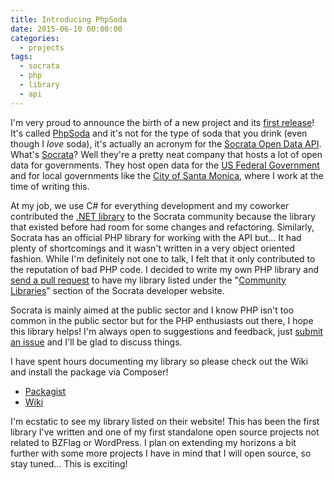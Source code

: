 ```yaml
---
title: Introducing PhpSoda
date: 2015-06-10 00:00:00
categories:
  - projects
tags:
  - socrata
  - php
  - library
  - api
---
```


I'm very proud to announce the birth of a new project and its [first release](https://github.com/allejo/PhpSoda/releases/tag/v0.1.0)! It's called [PhpSoda](https://github.com/allejo/PhpSoda) and it's not for the type of soda that you drink (even though I *love* soda), it's actually an acronym for the [Socrata Open Data API](http://dev.socrata.com/). What's [Socrata](http://socrata.com/)? Well they're a pretty neat company that hosts a lot of open data for governments. They host open data for the [US Federal Government](http://www.socrata.com/industries/open-data-federal-governments/) and for local governments like the [City of Santa Monica](https://data.smgov.net/), where I work at the time of writing this.

At my job, we use C# for everything development and my coworker contributed the [.NET library](https://github.com/CityofSantaMonica/SODA.NET) to the Socrata community because the library that existed before had room for some changes and refactoring. Similarly, Socrata has an official PHP library for working with the API but... It had plenty of shortcomings and it wasn't written in a very object oriented fashion. While I'm definitely not one to talk, I felt that it only contributed to the reputation of bad PHP code. I decided to write my own PHP library and [send a pull request](https://github.com/socrata/dev.socrata.com/issues/234) to have my library listed under the "[Community Libraries](http://dev.socrata.com/libraries/)" section of the Socrata developer website.

Socrata is mainly aimed at the public sector and I know PHP isn't too common in the public sector but for the PHP enthusiasts out there, I hope this library helps! I'm always open to suggestions and feedback, just [submit an issue](https://github.com/allejo/PhpSoda/issues) and I'll be glad to discuss things.

I have spent hours documenting my library so please check out the Wiki and install the package via Composer!

- [Packagist](https://packagist.org/packages/allejo/php-soda)
- [Wiki](https://github.com/allejo/PhpSoda/wiki)

I'm ecstatic to see my library listed on their website! This has been the first library I've written and one of my first standalone open source projects not related to BZFlag or WordPress. I plan on extending my horizons a bit further with some more projects I have in mind that I will open source, so stay tuned... This is exciting!
